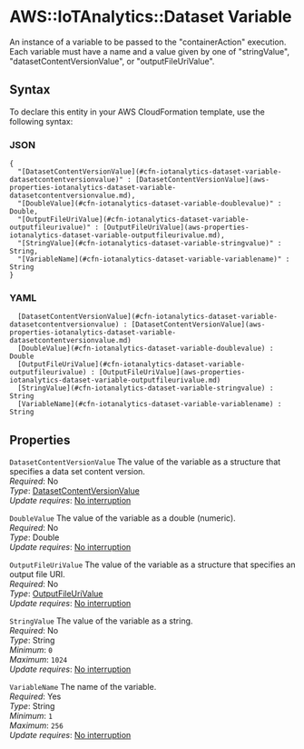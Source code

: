 # AWS::IoTAnalytics::Dataset Variable<a name="aws-properties-iotanalytics-dataset-variable"></a>

An instance of a variable to be passed to the "containerAction" execution\. Each variable must have a name and a value given by one of "stringValue", "datasetContentVersionValue", or "outputFileUriValue"\.

## Syntax<a name="aws-properties-iotanalytics-dataset-variable-syntax"></a>

To declare this entity in your AWS CloudFormation template, use the following syntax:

### JSON<a name="aws-properties-iotanalytics-dataset-variable-syntax.json"></a>

```
{
  "[DatasetContentVersionValue](#cfn-iotanalytics-dataset-variable-datasetcontentversionvalue)" : [DatasetContentVersionValue](aws-properties-iotanalytics-dataset-variable-datasetcontentversionvalue.md),
  "[DoubleValue](#cfn-iotanalytics-dataset-variable-doublevalue)" : Double,
  "[OutputFileUriValue](#cfn-iotanalytics-dataset-variable-outputfileurivalue)" : [OutputFileUriValue](aws-properties-iotanalytics-dataset-variable-outputfileurivalue.md),
  "[StringValue](#cfn-iotanalytics-dataset-variable-stringvalue)" : String,
  "[VariableName](#cfn-iotanalytics-dataset-variable-variablename)" : String
}
```

### YAML<a name="aws-properties-iotanalytics-dataset-variable-syntax.yaml"></a>

```
﻿  [DatasetContentVersionValue](#cfn-iotanalytics-dataset-variable-datasetcontentversionvalue) : [DatasetContentVersionValue](aws-properties-iotanalytics-dataset-variable-datasetcontentversionvalue.md)
﻿  [DoubleValue](#cfn-iotanalytics-dataset-variable-doublevalue) : Double
﻿  [OutputFileUriValue](#cfn-iotanalytics-dataset-variable-outputfileurivalue) : [OutputFileUriValue](aws-properties-iotanalytics-dataset-variable-outputfileurivalue.md)
﻿  [StringValue](#cfn-iotanalytics-dataset-variable-stringvalue) : String
﻿  [VariableName](#cfn-iotanalytics-dataset-variable-variablename) : String
```

## Properties<a name="aws-properties-iotanalytics-dataset-variable-properties"></a>

`DatasetContentVersionValue`  <a name="cfn-iotanalytics-dataset-variable-datasetcontentversionvalue"></a>
The value of the variable as a structure that specifies a data set content version\.  
*Required*: No  
*Type*: [DatasetContentVersionValue](aws-properties-iotanalytics-dataset-variable-datasetcontentversionvalue.md)  
*Update requires*: [No interruption](https://docs.aws.amazon.com/AWSCloudFormation/latest/UserGuide/using-cfn-updating-stacks-update-behaviors.html#update-no-interrupt)

`DoubleValue`  <a name="cfn-iotanalytics-dataset-variable-doublevalue"></a>
The value of the variable as a double \(numeric\)\.  
*Required*: No  
*Type*: Double  
*Update requires*: [No interruption](https://docs.aws.amazon.com/AWSCloudFormation/latest/UserGuide/using-cfn-updating-stacks-update-behaviors.html#update-no-interrupt)

`OutputFileUriValue`  <a name="cfn-iotanalytics-dataset-variable-outputfileurivalue"></a>
The value of the variable as a structure that specifies an output file URI\.  
*Required*: No  
*Type*: [OutputFileUriValue](aws-properties-iotanalytics-dataset-variable-outputfileurivalue.md)  
*Update requires*: [No interruption](https://docs.aws.amazon.com/AWSCloudFormation/latest/UserGuide/using-cfn-updating-stacks-update-behaviors.html#update-no-interrupt)

`StringValue`  <a name="cfn-iotanalytics-dataset-variable-stringvalue"></a>
The value of the variable as a string\.  
*Required*: No  
*Type*: String  
*Minimum*: `0`  
*Maximum*: `1024`  
*Update requires*: [No interruption](https://docs.aws.amazon.com/AWSCloudFormation/latest/UserGuide/using-cfn-updating-stacks-update-behaviors.html#update-no-interrupt)

`VariableName`  <a name="cfn-iotanalytics-dataset-variable-variablename"></a>
The name of the variable\.  
*Required*: Yes  
*Type*: String  
*Minimum*: `1`  
*Maximum*: `256`  
*Update requires*: [No interruption](https://docs.aws.amazon.com/AWSCloudFormation/latest/UserGuide/using-cfn-updating-stacks-update-behaviors.html#update-no-interrupt)